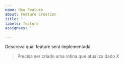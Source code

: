```yaml
---
name: New Feature
about: Feature creation
title: ''
labels: feature
assignees: ''

---
```


Descreva qual feature será implementada
> Precisa ser criado uma rotina que atualiza dado X
